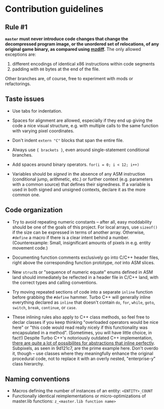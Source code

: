 # Contribution guidelines

## Rule #1

**`master` must never introduce code changes that change the decompressed
program image, or the unordered set of relocations, of any original game
binary, as compared using [mzdiff].** The only allowed exceptions are:
1) different encodings of identical x86 instructions within code segments
2) padding with `00` bytes at the end of the file.

Other branches are, of course, free to experiment with mods or refactorings.

## Taste issues

* Use tabs for indentation.

* Spaces for alignment are allowed, especially if they end up giving the code
  a nice visual structure, e.g. with multiple calls to the same function with
  varying pixel coordinates.

* Don't indent `extern "C"` blocks that span the entire file.

* Always use `{ brackets }`, even around single-statement conditional
  branches.
* Add spaces around binary operators. `for(i = 0; i < 12; i++)`

* Variables should be *signed* in the absence of any ASM instruction
  (conditional jump, arithmetic, etc.) or further context (e.g. parameters
  with a common source) that defines their signedness. If a variable is used
  in both signed and unsigned contexts, declare it as the more common one.

## Code organization

* Try to avoid repeating numeric constants – after all, easy moddability
  should be one of the goals of this project. For local arrays, use `sizeof()`
  if the size can be expressed in terms of another array. Otherwise, `#define`
  a macro if there is a clear intent behind a number. (Counterexample: Small,
  insignificant amounts of pixels in e.g. entity movement code.)
* Documenting function comments exclusively go into C/C++ header files, right
  above the corresponding function prototype, *not* into ASM slices.

* New `struc`ts or "sequence of numeric equate" enums defined in ASM land
  should immediately be reflected in a header file in C/C++ land, with the
  correct types and calling conventions.

* Try moving repeated sections of code into a separate `inline` function
  before grabbing the `#define` hammer. Turbo C++ will generally inline
  everything declared as `inline` that doesn't contain `do`, `for`, `while`,
  `goto`, `switch`, `break`, `continue`, or `case`.

* These inlining rules also apply to C++ class methods, so feel free to
  declar classes if you keep thinking "overloaded operators would be nice
  here" or "this code would read really nicely if this functionality was
  encapsulated in a method". (Sometimes, you will have little choice, in
  fact!) Despite Turbo C++'s notoriously outdated C++ implementation, [there
  are quite a lot of possibilites for abstractions that inline perfectly][1].
  Subpixels, as seen in 9d121c7, are the prime example here. Don't overdo it,
  though – use classes where they meaningfully enhance the original procedural
  code, not to replace it with an overly nested, "enterprise-y" class
  hierarchy.

## Naming conventions

* Macros defining the number of instances of an entity: `<ENTITY>_COUNT`
* Functionally identical reimplementations or micro-optimizations of
  master.lib functions: `z_<master.lib function name>`

[mzdiff]: https://github.com/nmlgc/mzdiff
[1]: Research/Borland%20C++%20decompilation.md#C++

